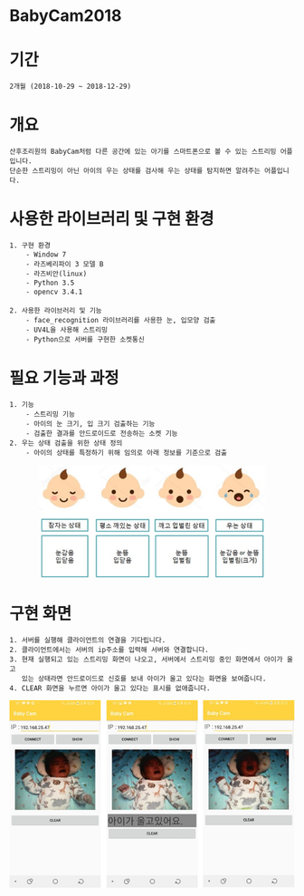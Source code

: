 # BabyCam2018

# 기간
    2개월 (2018-10-29 ~ 2018-12-29)
    
    
    
# 개요
    산후조리원의 BabyCam처럼 다른 공간에 있는 아기를 스마트폰으로 볼 수 있는 스트리밍 어플입니다.
    단순한 스트리밍이 아닌 아이의 우는 상태를 검사해 우는 상태를 탐지하면 알려주는 어플입니다.
    
    
    
# 사용한 라이브러리 및 구현 환경
    1. 구현 환경
        - Window 7
        - 라즈베리파이 3 모델 B
        - 라즈비안(linux)
        - Python 3.5
        - opencv 3.4.1
        
    2. 사용한 라이브러리 및 기능
        - face_recognition 라이브러리를 사용한 눈, 입모양 검출
        - UV4L을 사용해 스트리밍
        - Python으로 서버를 구현한 소켓통신



# 필요 기능과 과정
    1. 기능
        - 스트리밍 기능
        - 아이의 눈 크기, 입 크기 검출하는 기능
        - 검출한 결과를 안드로이드로 전송하는 소켓 기능
    2. 우는 상태 검출을 위한 상태 정의
        - 아이의 상태를 특정하기 위해 임의로 아래 정보를 기준으로 검출
<div align="center">
    <img src="./image/babycam_preview_1.jpg", width="400">
</div>



# 구현 화면
    1. 서버를 실행해 클라이언트의 연결을 기다립니다.
    2. 클라이언트에서는 서버의 ip주소를 입력해 서버와 연결합니다.
    3. 현재 실행되고 있는 스트리밍 화면이 나오고, 서버에서 스트리밍 중인 화면에서 아이가 울고
       있는 상태라면 안드로이드로 신호를 보내 아이가 울고 있다는 화면을 보여줍니다.
    4. CLEAR 화면을 누르면 아이가 울고 있다는 표시를 없애줍니다. 
<div align="center">
    <img src="./image/babycam_preview_2.jpg", width="700">
</div>
